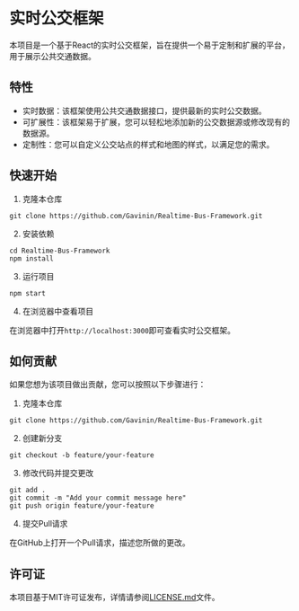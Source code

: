 # 实时公交框架

本项目是一个基于React的实时公交框架，旨在提供一个易于定制和扩展的平台，用于展示公共交通数据。

## 特性

- 实时数据：该框架使用公共交通数据接口，提供最新的实时公交数据。
- 可扩展性：该框架易于扩展，您可以轻松地添加新的公交数据源或修改现有的数据源。
- 定制性：您可以自定义公交站点的样式和地图的样式，以满足您的需求。

## 快速开始

1. 克隆本仓库
```shell
git clone https://github.com/Gavinin/Realtime-Bus-Framework.git
```
2. 安装依赖
```shell
cd Realtime-Bus-Framework
npm install
```
3. 运行项目
```shell
npm start
```
4. 在浏览器中查看项目

在浏览器中打开`http://localhost:3000`即可查看实时公交框架。

## 如何贡献

如果您想为该项目做出贡献，您可以按照以下步骤进行：

1. 克隆本仓库
```shell
git clone https://github.com/Gavinin/Realtime-Bus-Framework.git
```
2. 创建新分支
```shell
git checkout -b feature/your-feature
```
3. 修改代码并提交更改
```shell
git add .
git commit -m "Add your commit message here"
git push origin feature/your-feature
```
4. 提交Pull请求

在GitHub上打开一个Pull请求，描述您所做的更改。


## 许可证

本项目基于MIT许可证发布，详情请参阅[LICENSE.md](LICENSE.md)文件。


